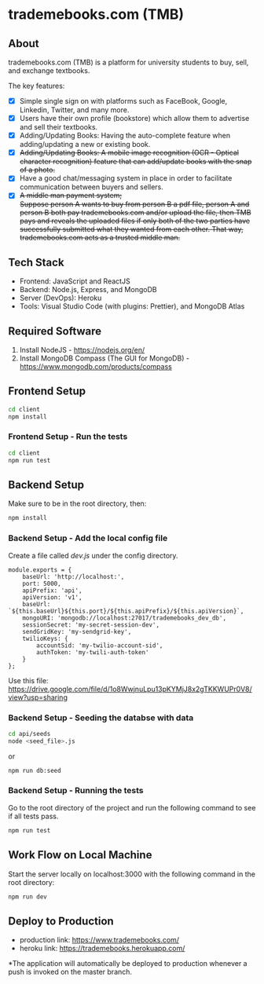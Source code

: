 # trademebooks.com (TMB)

## About

trademebooks.com (TMB) is a platform for university students to buy, sell, and exchange textbooks.

The key features:

- [x] Simple single sign on with platforms such as FaceBook, Google, Linkedin, Twitter, and many more.
- [x] Users have their own profile (bookstore) which allow them to advertise and sell their textbooks.
- [x] Adding/Updating Books: Having the auto-complete feature when adding/updating a new or existing book.
- [x] <strike>Adding/Updating Books: A mobile image recognition (OCR - Optical character recognition) feature that can add/update books with the snap of a photo.</strike>
- [x] Have a good chat/messaging system in place in order to facilitate communication between buyers and sellers.
- [x] <strike>A middle man payment system;  
       Suppose person A wants to buy from person B a pdf file, person A and person B both pay trademebooks.com and/or upload the file, then TMB pays and reveals the uploaded files if only both of the two parties have successfully submitted what they wanted from each other. That way, trademebooks.com acts as a trusted middle man.</strike>

## Tech Stack

- Frontend: JavaScript and ReactJS
- Backend: Node.js, Express, and MongoDB
- Server (DevOps): Heroku
- Tools: Visual Studio Code (with plugins: Prettier), and MongoDB Atlas

## Required Software

1. Install NodeJS - https://nodejs.org/en/
2. Install MongoDB Compass (The GUI for MongoDB) - https://www.mongodb.com/products/compass

## Frontend Setup

```bash
cd client
npm install
```

### Frontend Setup - Run the tests

```bash
cd client
npm run test
```

## Backend Setup

Make sure to be in the root directory, then:

```bash
npm install
```

### Backend Setup - Add the local config file

Create a file called _dev.js_ under the config directory.

```
module.exports = {
    baseUrl: 'http://localhost:',
    port: 5000,
    apiPrefix: 'api',
    apiVersion: 'v1',
    baseUrl: `${this.baseUrl}${this.port}/${this.apiPrefix}/${this.apiVersion}`,
    mongoURI: 'mongodb://localhost:27017/trademebooks_dev_db',
    sessionSecret: 'my-secret-session-dev',
    sendGridKey: 'my-sendgrid-key',
    twilioKeys: {
        accountSid: 'my-twilio-account-sid',
        authToken: 'my-twili-auth-token'
    }
};
```

Use this file: https://drive.google.com/file/d/1o8WwjnuLpu13pKYMjJ8x2gTKKWUPr0V8/view?usp=sharing

### Backend Setup - Seeding the databse with data

```bash
cd api/seeds
node <seed_file>.js
```

or

```bash
npm run db:seed
```

### Backend Setup - Running the tests

Go to the root directory of the project and run the following command to see if all tests pass.

```bash
npm run test
```

## Work Flow on Local Machine

Start the server locally on localhost:3000 with the following command in the root directory:

```bash
npm run dev
```

## Deploy to Production

- production link: https://www.trademebooks.com/
- heroku link: https://trademebooks.herokuapp.com/

\*The application will automatically be deployed to production whenever a push is invoked on the master branch.
